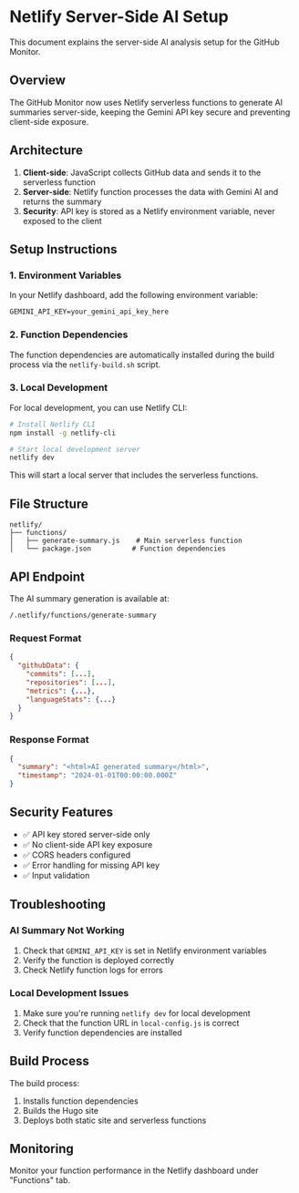 # Netlify Server-Side AI Setup

This document explains the server-side AI analysis setup for the GitHub Monitor.

## Overview

The GitHub Monitor now uses Netlify serverless functions to generate AI summaries server-side, keeping the Gemini API key secure and preventing client-side exposure.

## Architecture

1. **Client-side**: JavaScript collects GitHub data and sends it to the serverless function
2. **Server-side**: Netlify function processes the data with Gemini AI and returns the summary
3. **Security**: API key is stored as a Netlify environment variable, never exposed to the client

## Setup Instructions

### 1. Environment Variables

In your Netlify dashboard, add the following environment variable:

```
GEMINI_API_KEY=your_gemini_api_key_here
```

### 2. Function Dependencies

The function dependencies are automatically installed during the build process via the `netlify-build.sh` script.

### 3. Local Development

For local development, you can use Netlify CLI:

```bash
# Install Netlify CLI
npm install -g netlify-cli

# Start local development server
netlify dev
```

This will start a local server that includes the serverless functions.

## File Structure

```
netlify/
├── functions/
│   ├── generate-summary.js    # Main serverless function
│   └── package.json          # Function dependencies
```

## API Endpoint

The AI summary generation is available at:
```
/.netlify/functions/generate-summary
```

### Request Format

```json
{
  "githubData": {
    "commits": [...],
    "repositories": [...],
    "metrics": {...},
    "languageStats": {...}
  }
}
```

### Response Format

```json
{
  "summary": "<html>AI generated summary</html>",
  "timestamp": "2024-01-01T00:00:00.000Z"
}
```

## Security Features

- ✅ API key stored server-side only
- ✅ No client-side API key exposure
- ✅ CORS headers configured
- ✅ Error handling for missing API key
- ✅ Input validation

## Troubleshooting

### AI Summary Not Working

1. Check that `GEMINI_API_KEY` is set in Netlify environment variables
2. Verify the function is deployed correctly
3. Check Netlify function logs for errors

### Local Development Issues

1. Make sure you're running `netlify dev` for local development
2. Check that the function URL in `local-config.js` is correct
3. Verify function dependencies are installed

## Build Process

The build process:
1. Installs function dependencies
2. Builds the Hugo site
3. Deploys both static site and serverless functions

## Monitoring

Monitor your function performance in the Netlify dashboard under "Functions" tab.